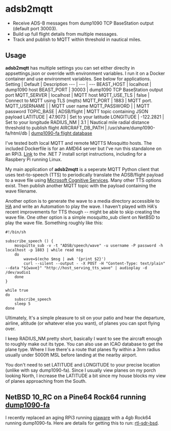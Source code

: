 # adsb2mqtt
* Receive ADS-B messages from dump1090 TCP BaseStation output (default port 30003).
* Build up full flight details from multiple messages.
* Track and publish to MQTT within threshold in nautical miles.

## Usage
**adsb2mqtt** has multiple settings you can set either direclty in appsettings.json or override with environment variables. I run it on a Docker container and use environment variables. See below for applications.
Setting | Default | Description
--- | --- | ---
BEAST_HOST | localhost | dump1090 host
BEAST_PORT | 30003 | dump1090 TCP BaseStation output port
MQTT_SERVER | localhost | MQTT host
MQTT_USE_TLS | false | Connect to MQTT using TLS (mqtts)
MQTT_PORT | 1883 | MQTT port.
MQTT_USERNAME | <username> | MQTT user name
MQTT_PASSWORD | <password> | MQTT password
TOPIC_BASE | ADSB/flight | MQTT topic containing JSON payload
LATITUDE | 47.9073 | Set to your latitude
LONGITUDE | -122.2821 | Set to your longitude
RADIUS_NM | 3.1 | Nautical mile radial distance threshold to publish flight
AIRCRAFT_DB_PATH | /usr/share/dump1090-fa/html/db | [dump1090-fa flight database](https://github.com/flightaware/dump1090/tree/master/public_html/db)

I've tested both local MQTT and remote MQTTS Mosquitto hosts. The included Dockerfile is for an AMD64 server but I've run this standalone on an RPi3. [Link](https://learn.microsoft.com/en-us/dotnet/core/tools/dotnet-install-script) to the .NET 7 install script instructions, including for a Raspbery Pi running Linux.


My main application of **adsb2mqtt** is a seperate MQTT Python client that uses text-to-speech (TTS) to periodically translate the ADSB/flight payload to a wave file using [Microsoft Cognitive Services](https://learn.microsoft.com/en-us/azure/ai-services/speech-service/text-to-speech). Many other TTS options exist. Then publish another MQTT topic with the payload containing the wave filename.

Another option is to generate the wave to a media directory accessible to [HA](https://github.com/home-assistant) and write an Automation to play the wave. I haven't played with HA's recent improvements for TTS though -- might be able to skip creating the wave file.
One other option is a simple mosquitto_sub client on NetBSD to play the wave file. Something roughly like this:
```
#!/bin/sh

subscribe_speech () {
    mosquitto_sub -v -t "ADSB/speech/wave" -u username -P password -h localhost -p 1883 | while read msg
    do
        wave=$(echo $msg | awk '{print $2}')
        curl --silent --output - -X POST -H "Content-Type: text/plain" --data "${wave}" "http://host_serving_tts_wave" | audioplay -d /dev/audio1
    done
}

while true
do
    subscribe_speech
    sleep 5
done
```
Ultimately, It's a simple pleasure to sit on your patio and hear the departure, airline, altitude (or whatever else you want), of planes you can spot flying over.

I keep RADIUS_NM pretty short, basically I want to see the aircraft enough to roughly make out its type. You can also use an ICAO database to get the plane type. Where I live there's a route that planes fly within a 3nm radius usually under 5000ft MSL before landing at the nearby airport.

You don't need to set LATITUDE and LONGITUDE to your precise location (unlike with say dump1090-fa). Since I usually view planes on my porch looking North, I increase the LATITUDE a bit since my house blocks my view of planes approaching from the South.

## NetBSD 10_RC on a Pine64 Rock64 running [dump1090-fa](https://github.com/flightaware/dump1090)
I recently replaced an aging RPi3 running [piaware](https://github.com/flightaware/piaware) with a 4gb Rock64 running dump1090-fa. Here are details for getting this to run: [rtl-sdr-bsd](https://github.com/idatum/rtl-sdr-bsd).
